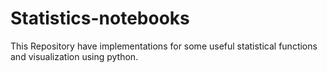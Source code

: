 # Statistics-notebooks
This Repository have implementations for some useful statistical functions and visualization using python.
